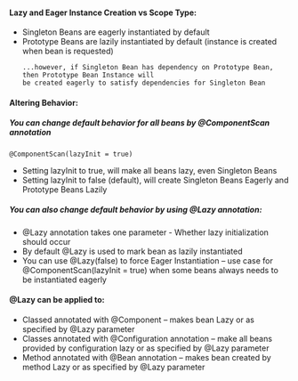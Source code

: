 #### Lazy and Eager Instance Creation vs Scope Type:
- Singleton Beans are eagerly instantiated by default
-  Prototype Beans are lazily instantiated by default (instance is created when bean is requested)
   ```
   ...however, if Singleton Bean has dependency on Prototype Bean, then Prototype Bean Instance will 
   be created eagerly to satisfy dependencies for Singleton Bean
   ```

#### Altering Behavior:
##### You can change default behavior for all beans by @ComponentScan annotation
``@ComponentScan(lazyInit = true)``
- Setting lazyInit to true, will make all beans lazy, even Singleton Beans
-  Setting lazyInit to false (default), will create Singleton Beans Eagerly and Prototype Beans Lazily
##### You can also change default behavior by using @Lazy annotation:
- @Lazy annotation takes one parameter - Whether lazy initialization should occur
- By default @Lazy is used to mark bean as lazily instantiated
- You can use @Lazy(false) to force Eager Instantiation – use case for @ComponentScan(lazyInit = true) when some beans always needs to be instantiated eagerly
#### @Lazy can be applied to:
- Classed annotated with @Component – makes bean Lazy or as specified by @Lazy parameter
- Classes annotated with @Configuration annotation – make all beans provided by configuration lazy or as specified by @Lazy parameter
- Method annotated with @Bean annotation – makes bean created by method Lazy or as specified by @Lazy parameter